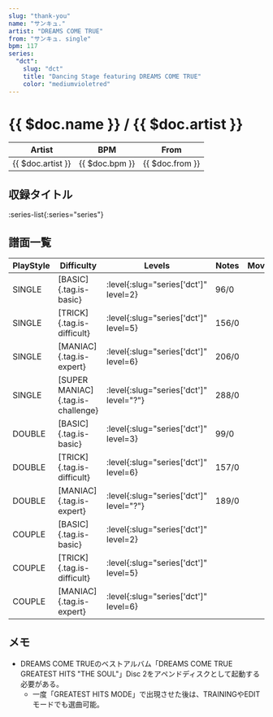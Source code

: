 ```yaml
---
slug: "thank-you"
name: "サンキュ."
artist: "DREAMS COME TRUE"
from: "サンキュ. single"
bpm: 117
series:
  "dct":
    slug: "dct"
    title: "Dancing Stage featuring DREAMS COME TRUE"
    color: "mediumvioletred"
---
```


# {{ $doc.name }} / {{ $doc.artist }}

|Artist|BPM|From|
|------|---|----|
|{{ $doc.artist }}|{{ $doc.bpm }}|{{ $doc.from }}|

## 収録タイトル

:series-list{:series="series"}

## 譜面一覧

|PlayStyle|Difficulty|Levels|Notes|Movie|
|---------|----------|------|-----|-----|
|SINGLE|[BASIC]{.tag.is-basic}|:level{:slug="series['dct']" level=2}|96/0||
|SINGLE|[TRICK]{.tag.is-difficult}|:level{:slug="series['dct']" level=5}|156/0||
|SINGLE|[MANIAC]{.tag.is-expert}|:level{:slug="series['dct']" level=6}|206/0||
|SINGLE|[SUPER MANIAC]{.tag.is-challenge}|:level{:slug="series['dct']" level="?"}|288/0||
|DOUBLE|[BASIC]{.tag.is-basic}|:level{:slug="series['dct']" level=3}|99/0||
|DOUBLE|[TRICK]{.tag.is-difficult}|:level{:slug="series['dct']" level=6}|157/0||
|DOUBLE|[MANIAC]{.tag.is-expert}|:level{:slug="series['dct']" level="?"}|189/0||
|COUPLE|[BASIC]{.tag.is-basic}|:level{:slug="series['dct']" level=2}|||
|COUPLE|[TRICK]{.tag.is-difficult}|:level{:slug="series['dct']" level=5}|||
|COUPLE|[MANIAC]{.tag.is-expert}|:level{:slug="series['dct']" level=6}|||

## メモ

- DREAMS COME TRUEのベストアルバム「DREAMS COME TRUE GREATEST HITS "THE SOUL"」Disc 2をアペンドディスクとして起動する必要がある。
  - 一度「GREATEST HITS MODE」で出現させた後は、TRAININGやEDITモードでも選曲可能。
